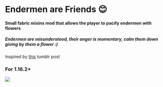 # Endermen are Friends 😊

#### Small fabric mixins mod that allows the player to pacify endermen with flowers
##### Endermen are misunderstood, their anger is momentary, calm them down giving by them a flower :)

Inspired by [this](https://cloudymines.tumblr.com/post/635344586617847808/whats-one-aspect-about-minecraft-you-wish-would) tumblr post
### **For 1.16.2+**
![](https://imgur.com/kwx9n3U.gif)
